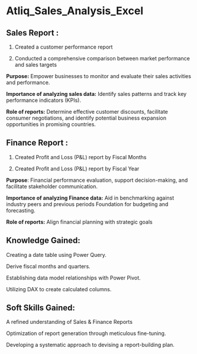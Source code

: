# Atliq_Sales_Analysis_Excel
## Sales Report :
1. Created a customer performance report

2. Conducted a comprehensive comparison between market performance and sales targets

**Purpose:** Empower businesses to monitor and evaluate their sales activities and performance.

**Importance of analyzing sales data:** Identify sales patterns and track key performance indicators (KPIs).

**Role of reports:** Determine effective customer discounts, facilitate consumer negotiations, and identify potential business expansion opportunities in promising countries.

## Finance Report :
1. Created Profit and Loss (P&L) report by Fiscal Months

2. Created Profit and Loss (P&L) report by Fiscal Year

**Purpose**: Financial performance evaluation, support decision-making, and facilitate stakeholder communication.

**Importance of analyzing Finance data:** Aid in benchmarking against industry peers and previous periods Foundation for budgeting and forecasting.

**Role of reports:** Align financial planning with strategic goals

## Knowledge Gained:
 Creating a date table using Power Query.
 
 Derive fiscal months and quarters.
 
 Establishing data model relationships with Power Pivot.
 
 Utilizing DAX to create calculated columns.
 
## Soft Skills Gained:
 A refined understanding of Sales & Finance Reports
 
 Optimization of report generation through meticulous fine-tuning.
 
 Developing a systematic approach to devising a report-building plan.
